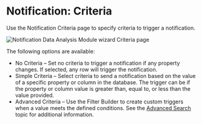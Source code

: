 # Notification: Criteria

Use the Notification Criteria page to specify criteria to trigger a notification.

![Notification Data Analysis Module wizard Criteria page](/img/product_docs/accessanalyzer/11.6/admin/datacollector/ewsmailbox/criteria.webp)

The following options are available:

- No Criteria – Set no criteria to trigger a notification if any property changes. If selected, any
  row will trigger the notification.
- Simple Criteria – Select criteria to send a notification based on the value of a specific property
  or column in the database. The trigger can be if the property or column value is greater than,
  equal to, or less than the value provided.
- Advanced Criteria – Use the Filter Builder to create custom triggers when a value meets the
  defined conditions. See the
  [Advanced Search](/docs/accessanalyzer/11.6/admin/navigate/datagrid.md#advanced-search)
  topic for additional information.
